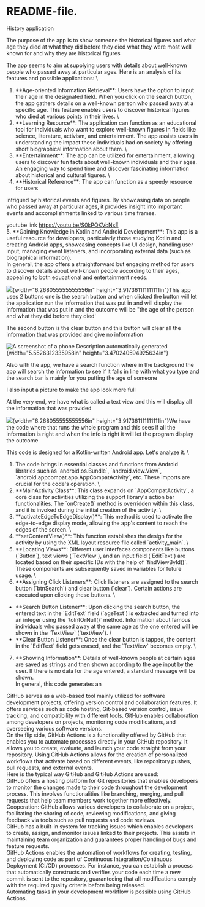 # README-file.
History application

The purpose of the app is to show someone the historical figures and
what age they died at what they did before they died what they were most
well known for and why they are historical figures

The app seems to aim at supplying users with details about well-known
people who passed away at particular ages. Here is an analysis of its
features and possible applications: \
1. \*\*Age-oriented Information Retrieval\*\*: Users have the option to
input their age in the designated field. When you click on the search
button, the app gathers details on a well-known person who passed away
at a specific age. This feature enables users to discover historical
figures who died at various points in their lives. \
2. \*\*Learning Resource\*\*: The application can function as an
educational tool for individuals who want to explore well-known figures
in fields like science, literature, activism, and entertainment. The app
assists users in understanding the impact these individuals had on
society by offering short biographical information about them. \
3. \*\*Entertainment\*\*: The app can be utilized for entertainment,
allowing users to discover fun facts about well-known individuals and
their ages. An engaging way to spend time and discover fascinating
information about historical and cultural figures. \
4. \*\*Historical Reference\*\*: The app can function as a speedy
resource for users

intrigued by historical events and figures. By showcasing data on people
who passed away at particular ages, it provides insight into important
events and accomplishments linked to various time frames. 

youtube link <https://youtu.be/S0kPQKVcNsE>\
5. \*\*Gaining Knowledge in Kotlin and Android Development\*\*: This app
is a useful resource for developers, particularly those studying Kotlin
and creating Android apps, showcasing concepts like UI design, handling
user input, managing event listeners, and incorporating external data
(such as biographical information). \
In general, the app offers a straightforward but engaging method for
users to discover details about well-known people according to their
ages, appealing to both educational and entertainment needs.

![](vertopal_0d60b38772bd425eb5ad0f6bcd625795/media/image1.png){width="6.268055555555556in"
height="3.917361111111111in"}This app uses 2 buttons one is the search
button and when clicked the button will let the application run the
information that was put in and will display the information that was
put in and the outcome will be "the age of the person and what they did
before they died'

The second button is the clear button and this button will clear all the
information that was provided and give no information

![A screenshot of a phone Description automatically
generated](vertopal_0d60b38772bd425eb5ad0f6bcd625795/media/image2.png){width="5.5526312335958in"
height="3.470240594925634in"}

Also with the app, we have a search function where in the background the
app will search the information to see if it falls in line with what you
type and the search bar is mainly for you putting the age of someone

I also input a picture to make the app look more full

At the very end, we have what is called a text view and this will
display all the information that was provided

![](vertopal_0d60b38772bd425eb5ad0f6bcd625795/media/image3.png){width="6.268055555555556in"
height="3.917361111111111in"}We have the code where that runs the whole
program and this sees if all the information is right and when the info
is right it will let the program display the outcome

This code is designed for a Kotlin-written Android app. Let\'s analyze
it. \
1. The code brings in essential classes and functions from Android
libraries such as \`android.os.Bundle\`, \`android.view.View\`,
\`android.appcompat.app.AppCompatActivity\`, etc. These imports are
crucial for the code\'s operation. \
2. \*\*MainActivity Class\*\*: This class expands on
\`AppCompatActivity\`, a core class for activities utilizing the support
library\'s action bar functionalities. The \`onCreate()\` method is
overridden within this class, and it is invoked during the initial
creation of the activity. \
3. \*\*activateEdgeToEdgeDisplay()\*\*: This method is used to activate
the edge-to-edge display mode, allowing the app\'s content to reach the
edges of the screen. \
4. \*\*setContentView()\*\*: This function establishes the design for
the activity by using the XML layout resource file called
\`activity_main\`. \
5. \*\*Locating Views\*\*: Different user interfaces components like
buttons (\`Button\`), text views (\`TextView\`), and an input field
(\`EditText\`) are located based on their specific IDs with the help of
\`findViewById()\`. These components are subsequently saved in variables
for future usage. \
6. \*\*Assigning Click Listeners\*\*: Click listeners are assigned to
the search button (\`btnSearch\`) and clear button (\`clear\`). Certain
actions are executed upon clicking these buttons. \
- \*\*Search Button Listener\*\*: Upon clicking the search button, the
entered text in the \`EditText\` field (\`ageText\`) is extracted and
turned into an integer using the \`toIntOrNull()\` method. Information
about famous individuals who passed away at the same age as the one
entered will be shown in the \`TextView\` (\`textView\`). \
- \*\*Clear Button Listener\*\*: Once the clear button is tapped, the
content in the \`EditText\` field gets erased, and the \`TextView\`
becomes empty. \
7. \*\*Showing Information\*\*: Details of well-known people at certain
ages are saved as strings and then shown according to the age input by
the user. If there is no data for the age entered, a standard message
will be shown. \
In general, this code generates an

GitHub serves as a web-based tool mainly utilized for software
development projects, offering version control and collaboration
features. It offers services such as code hosting, Git-based version
control, issue tracking, and compatibility with different tools. GitHub
enables collaboration among developers on projects, monitoring code
modifications, and overseeing various software versions. \
On the flip side, GitHub Actions is a functionality offered by GitHub
that enables you to automate processes directly in your GitHub
repository. It allows you to create, evaluate, and launch your code
straight from your repository. Using GitHub Actions allows for the
creation of personalized workflows that activate based on different
events, like repository pushes, pull requests, and external events. \
Here is the typical way GitHub and GitHub Actions are used: \
GitHub offers a hosting platform for Git repositories that enables
developers to monitor the changes made to their code throughout the
development process. This involves functionalities like branching,
merging, and pull requests that help team members work together more
effectively. \
Cooperation: GitHub allows various developers to collaborate on a
project, facilitating the sharing of code, reviewing modifications, and
giving feedback via tools such as pull requests and code reviews. \
GitHub has a built-in system for tracking issues which enables
developers to create, assign, and monitor issues linked to their
projects. This assists in maintaining team organization and guarantees
proper handling of bugs and feature requests. \
GitHub Actions enables the automation of workflows for creating,
testing, and deploying code as part of Continuous Integration/Continuous
Deployment (CI/CD) processes. For instance, you can establish a process
that automatically constructs and verifies your code each time a new
commit is sent to the repository, guaranteeing that all modifications
comply with the required quality criteria before being released. \
Automating tasks in your development workflow is possible using GitHub
Actions.

